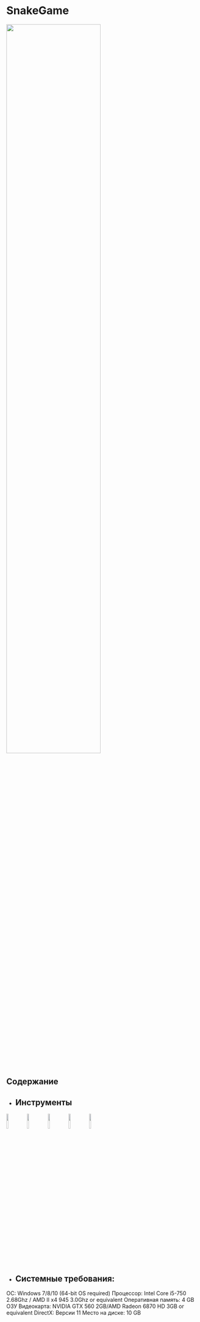 # SnakeGame 
<img src="https://user-images.githubusercontent.com/79209117/192527660-44ec8b92-f612-4385-9c53-8a5189828d13.jpg" width="70%">

## Содержание
* ## Инструменты 

<img src="https://user-images.githubusercontent.com/79209117/192530268-944210cb-a565-4104-95c0-26a82cd0b00c.png" width="10%"> <img src="https://user-images.githubusercontent.com/79209117/192530276-c7b5fcbf-7cfa-416c-a5ae-b9273961f975.png" width="10%"> <img src="https://user-images.githubusercontent.com/79209117/192530279-2f36b39c-3d4b-4138-879e-dfdb917a8723.png" width="10%"> <img src="https://user-images.githubusercontent.com/79209117/192530287-b0eb77bc-6a99-4cc1-861c-b57e6dc93328.png" width="10%"> <img src="https://user-images.githubusercontent.com/79209117/192530293-157c89b0-c4a4-42e0-9be1-a7152d9a301c.jpeg" width="10%">

* ## Системные требования:

ОС: Windows 7/8/10 (64-bit OS required)
Процессор: Intel Core i5-750 2.68Ghz / AMD II x4 945 3.0Ghz or equivalent
Оперативная память: 4 GB ОЗУ
Видеокарта: NVIDIA GTX 560 2GB/AMD Radeon 6870 HD 3GB or equivalent
DirectX: Версии 11
Место на диске: 10 GB
